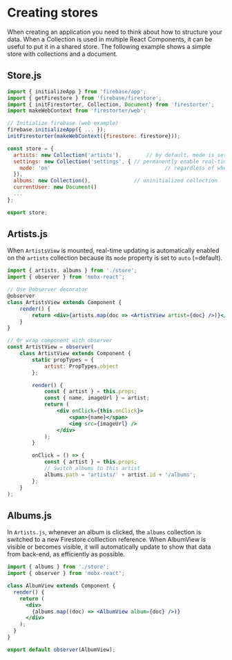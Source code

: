 # Creating stores

When creating an application you need to think about how
to structure your data. When a Collection is used in multiple
React Components, it can be useful to put it in a shared store. The
following example shows a simple store with collections and a
document.

## Store.js

```js
import { initializeApp } from 'firebase/app';
import { getFirestore } from 'firebase/firestore';
import { initFirestorter, Collection, Document} from 'firestorter';
import makeWebContext from 'firestorter/web';

// Initialize firebase (web example)
firebase.initializeApp({ ... });
initFirestorter(makeWebContext({firestore: firestore}));

const store = {
  artists: new Collection('artists'),		 // by default, mode is set to `auto`
  settings: new Collection('settings', { // permanently enable real-time updating
  	mode: 'on'						               // regardless of whether the collection
  }), 																	 // is being used or rendered.
  albums: new Collection(),           	 // uninitialized collection
  currentUser: new Document()
  ...
};

export store;
```

## Artists.js

When `ArtistsView` is mounted, real-time updating is automatically enabled on the `artists` collection
because its `mode` property is set to `auto` (=default).

```jsx
import { artists, albums } from './store';
import { observer } from 'mobx-react';

// Use @observer decorator
@observer
class ArtistsView extends Component {
	render() {
		return <div>{artists.map(doc => <ArtistView artist={doc} />)}</div>;
	}
}

// Or wrap component with observer
const ArtistView = observer(
	class ArtistView extends Component {
		static propTypes = {
			artist: PropTypes.object
		};

		render() {
			const { artist } = this.props;
			const { name, imageUrl } = artist;
			return (
				<div onClick={this.onClick}>
					<span>{name}</span>
					<img src={imageUrl} />
				</div>
			);
		}

		onClick = () => {
			const { artist } = this.props;
			// Switch albums to this artist
			albums.path = 'artists/' + artist.id + '/albums';
		};
	}
);
```

## Albums.js

In `Artists.js`, whenever an album is clicked, the `albums` collection is
switched to a new Firestore colllection reference. When AlbumView is visible
or becomes visible, it will automatically update to show that data from
back-end, as efficiently as possible.

```jsx
import { albums } from './store';
import { observer } from 'mobx-react';

class AlbumView extends Component {
  render() {
    return (
      <div>
        {albums.map((doc) => <AlbumView album={doc} />)}
      </div>
    );
  }
}

export default observer(AlbumView);
```
